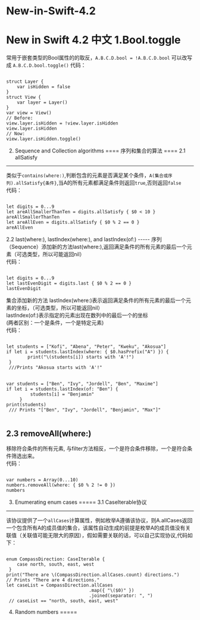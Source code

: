 # New-in-Swift-4.2
New in Swift 4.2 中文
1.Bool.toggle
=====
<div>常用于嵌套类型的Bool属性的的取反，<code>A.B.C.D.bool = !A.B.C.D.bool</code> 可以改写成 <code>A.B.C.D.bool.toggle()</code>
代码：
<pre><code>
struct Layer {
    var isHidden = false
}
struct View {
    var layer = Layer()
}
var view = View()
// Before:
view.layer.isHidden = !view.layer.isHidden
view.layer.isHidden
// Now:
view.layer.isHidden.toggle()
</code></pre></div>

2. Sequence and Collection algorithms
====
序列和集合的算法
====
2.1 allSatisfy
------
类似于<code>contains(where:)</code>,判断包含的元素是否满足某个条件，<code>A(集合或序列).allSatisfy{条件}</code>,当A的所有元素都满足条件则返回<code>true</code>,否则返回<code>false</code><br/>
代码：
<pre><code>
let digits = 0...9
let areAllSmallerThanTen = digits.allSatisfy { $0 < 10 }
areAllSmallerThanTen
let areAllEven = digits.allSatisfy { $0 % 2 == 0 }
areAllEven
</code></pre>
</div>
2.2 last(where:), lastIndex(where:), and lastIndex(of:) 
-----
序列（Sequence）添加新的方法last(where:),返回满足条件的所有元素的最后一个元素（可选类型，所以可能返回nil）<br/>
代码：
<pre><code>
let digits = 0...9
let lastEvenDigit = digits.last { $0 % 2 == 0 }
lastEvenDigit
</code></pre>
<div>集合添加新的方法 lastIndex(where:)表示返回满足条件的所有元素的最后一个元素的坐标，（可选类型，所以可能返回nil）<br/> lastIndex(of:)表示指定的元素出现在数列中的最后一个的坐标<br/>(两者区别：一个是条件，一个是特定元素)<br/>
代码：
<pre><code>
let students = ["Kofi", "Abena", "Peter", "Kweku", "Akosua"]
if let i = students.lastIndex(where: { $0.hasPrefix("A") }) {
		print("\(students[i]) starts with 'A'!")
 }
 ///Prints "Akosua starts with 'A'!"
  </code>
  <code>
var students = ["Ben", "Ivy", "Jordell", "Ben", "Maxime"]
if let i = students.lastIndex(of: "Ben") {
         students[i] = "Benjamin"
     }
print(students)
 /// Prints "["Ben", "Ivy", "Jordell", "Benjamin", "Max"]"
 </code></pre>
 
2.3 removeAll(where:)
------
移除符合条件的所有元素, 与filter方法相反，一个是符合条件移除，一个是符合条件筛选出来。  
代码：
<pre><code>
var numbers = Array(0...10)
numbers.removeAll(where: { $0 % 2 != 0 })
numbers
</code></pre>
 
3. Enumerating enum cases
=====
3.1 CaseIterable协议
-------
 该协议提供了一个<code>allCases</code>计算属性，例如枚举A遵循该协议，则A.allCases返回一个包含所有A的成员值的集合，该属性自动生成的前提是枚举A的成员值没有关联值（关联值可能无限大的原因），假如需要关联的话，可以自己实现协议,代码如下：
<pre><code>
enum CompassDirection: CaseIterable {
	case north, south, east, west
 }
print("There are \(CompassDirection.allCases.count) directions.")
// Prints "There are 4 directions."
let caseList = CompassDirection.allCases
                               .map({ "\($0)" })
                               .joined(separator: ", ")
 // caseList == "north, south, east, west"
</code></pre>
4. Random numbers
=====

 
 
 
 
 
 
 
 
 
 
 
 
 
 
 
 
 
 
 
 
 
 
 
 
 
 
 
 
 
 
 
 
 
 
 
 
 
 
 
 
 
 
 
 
 





















 
 
 
 
 
 
 
 
 
 
 
 
 
 
 
 
 
 
 
 
 
 
 
 
 
 
 
 
 
 
 
 
 
 
 
 
 
 
 
 
 
 
 
 
 





















 
 





















